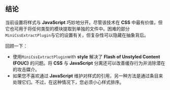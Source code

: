 ## 结论

当前设置将样式与 **JavaScript** 巧妙地分开。尽管该技术在 **CSS** 中最有价值，但它也可用于将任何类型的模块提取到单独的文件中。困难的部分`MiniCssExtractPlugin`与它的设置有关，但复杂性可以隐藏在抽象背后。

回顾一下：

- 使用`MiniCssExtractPlugin`with **style** 解决了 **Flash of Unstyled Content (FOUC)** 的问题。将 **CSS** 与 **JavaScript** 分离还可以改善缓存行为并消除潜在的攻击媒介。
- 如果您不喜欢通过 **JavaScript** 维护对样式的引用，另一种方法是通过条目来处理它们。不过，在这种情况下，您必须小心样式排序。


